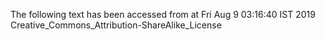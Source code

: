 The following text has been accessed from at Fri Aug 9 03:16:40 IST 2019
Creative_Commons_Attribution-ShareAlike_License
